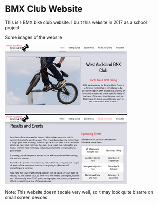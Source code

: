 # BMX Club Website

<p>This is a BMX bike club website. I built this website in 2017 as a school project.</p>

<p>Some images of the website</p>
<div style="display="flex">
<img src="https://github.com/PankajGhodla/BMX-Club-website/blob/master/Screen%20Shot%202.png" width="400px">
<img src="https://github.com/PankajGhodla/BMX-Club-website/blob/master/Screen%20Shot%201.png" width="400px">

</div>



<p>Note: This website doesn't scale very well, so it may look quite bizarre on small screen devices.</p>

